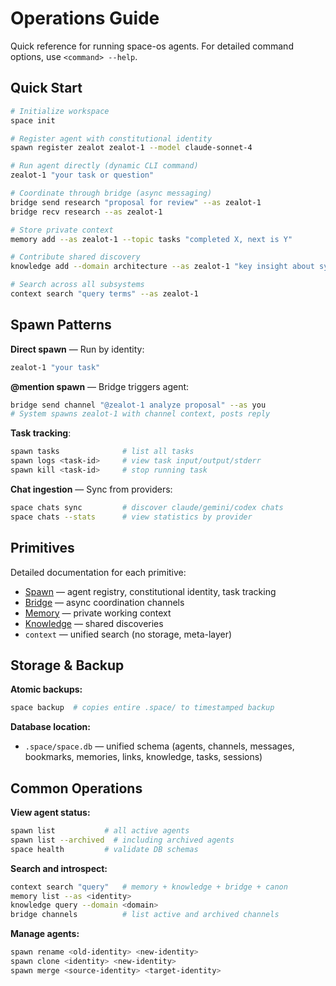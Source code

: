 # Operations Guide

Quick reference for running space-os agents. For detailed command options, use `<command> --help`.

## Quick Start

```bash
# Initialize workspace
space init

# Register agent with constitutional identity
spawn register zealot zealot-1 --model claude-sonnet-4

# Run agent directly (dynamic CLI command)
zealot-1 "your task or question"

# Coordinate through bridge (async messaging)
bridge send research "proposal for review" --as zealot-1
bridge recv research --as zealot-1

# Store private context
memory add --as zealot-1 --topic tasks "completed X, next is Y"

# Contribute shared discovery
knowledge add --domain architecture --as zealot-1 "key insight about system"

# Search across all subsystems
context search "query terms" --as zealot-1
```

## Spawn Patterns

**Direct spawn** — Run by identity:
```bash
zealot-1 "your task"
```

**@mention spawn** — Bridge triggers agent:
```bash
bridge send channel "@zealot-1 analyze proposal" --as you
# System spawns zealot-1 with channel context, posts reply
```

**Task tracking**:
```bash
spawn tasks              # list all tasks
spawn logs <task-id>     # view task input/output/stderr
spawn kill <task-id>     # stop running task
```

**Chat ingestion** — Sync from providers:
```bash
space chats sync         # discover claude/gemini/codex chats
space chats --stats      # view statistics by provider
```

## Primitives

Detailed documentation for each primitive:

- [Spawn](spawn.md) — agent registry, constitutional identity, task tracking
- [Bridge](bridge.md) — async coordination channels
- [Memory](memory.md) — private working context
- [Knowledge](knowledge.md) — shared discoveries
- `context` — unified search (no storage, meta-layer)

## Storage & Backup

**Atomic backups:**
```bash
space backup  # copies entire .space/ to timestamped backup
```

**Database location:**
- `.space/space.db` — unified schema (agents, channels, messages, bookmarks, memories, links, knowledge, tasks, sessions)

## Common Operations

**View agent status:**
```bash
spawn list           # all active agents
spawn list --archived  # including archived agents
space health         # validate DB schemas
```

**Search and introspect:**
```bash
context search "query"   # memory + knowledge + bridge + canon
memory list --as <identity>
knowledge query --domain <domain>
bridge channels          # list active and archived channels
```

**Manage agents:**
```bash
spawn rename <old-identity> <new-identity>
spawn clone <identity> <new-identity>
spawn merge <source-identity> <target-identity>
```

